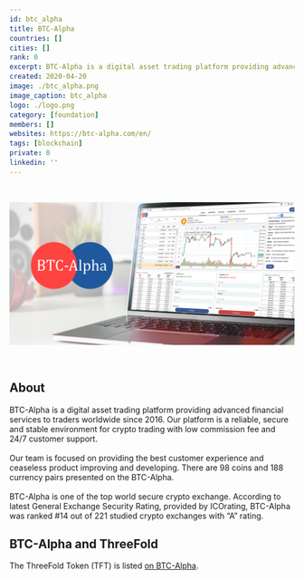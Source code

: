 ```yaml
---
id: btc_alpha
title: BTC-Alpha
countries: []
cities: []
rank: 0
excerpt: BTC-Alpha is a digital asset trading platform providing advanced financial services to traders worldwide since 2016.
created: 2020-04-20
image: ./btc_alpha.png
image_caption: btc_alpha
logo: ./logo.png
category: [foundation]
members: []
websites: https://btc-alpha.com/en/
tags: [blockchain]
private: 0
linkedin: ''
---
```


<br/>

![btc_alpha](./btc_alpha2.png)

<br/>

## About

BTC-Alpha is a digital asset trading platform providing advanced financial services to traders worldwide since 2016. Our platform is a reliable, secure and stable environment for crypto trading with low commission fee and 24/7 customer support.
<br/>
<br/>
Our team is focused on providing the best customer experience and ceaseless product improving and developing. There are 98 coins and 188 currency pairs presented on the BTC-Alpha.
<br/>
<br/>
BTC-Alpha is one of the top world secure crypto exchange.
According to latest General Exchange Security Rating, provided by ICOrating, BTC-Alpha was ranked #14 out of 221 studied crypto exchanges with “A” rating.

## BTC-Alpha and ThreeFold

The ThreeFold Token (TFT) is listed [on BTC-Alpha](https://btc-alpha.com/en/coin/TFT).

<!-- ## Support this project

## TFGrid Solution

### Roadmap -->
